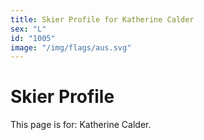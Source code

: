 ```yaml
---
title: Skier Profile for Katherine Calder
sex: "L"
id: "1005"
image: "/img/flags/aus.svg" 
---
```


# Skier Profile

This page is for: Katherine Calder.
    